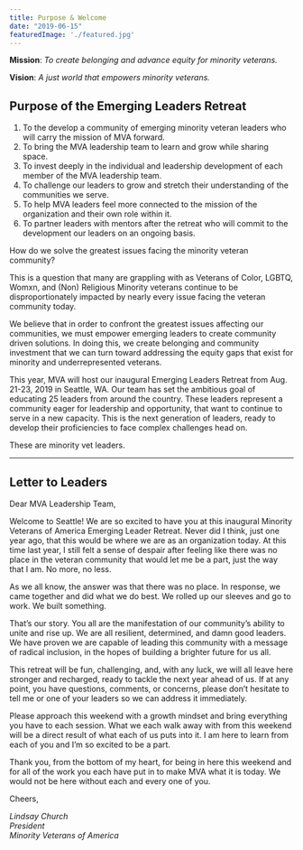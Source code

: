 ```yaml
---
title: Purpose & Welcome
date: "2019-06-15"
featuredImage: './featured.jpg'
---
```

**Mission**: _To create belonging and advance equity for minority veterans._

**Vision**: _A just world that empowers minority veterans._

<!-- end -->

## Purpose of the Emerging Leaders Retreat

1. To the develop a community of emerging minority veteran leaders who will carry the mission of MVA forward.
2. To bring the MVA leadership team to learn and grow while sharing space.
3. To invest deeply in the individual and leadership development of each member of the MVA leadership team.
4. To challenge our leaders to grow and stretch their understanding of the communities we serve. 
5. To help MVA leaders feel more connected to the mission of the organization and their own role within it.
6. To partner leaders with mentors after the retreat who will commit to the development our leaders on an ongoing basis. 



How do we solve the greatest issues facing the minority veteran community?

This is a question that many are grappling with as Veterans of Color, LGBTQ, Womxn, and (Non) Religious Minority veterans continue to be disproportionately impacted by nearly every issue facing the veteran community today.

We believe that in order to confront the greatest issues affecting our communities, we must empower emerging leaders to create community driven solutions. In doing this, we create belonging and community investment that we can turn toward addressing the equity gaps that exist for minority and underrepresented veterans.

This year, MVA will host our inaugural Emerging Leaders Retreat from Aug. 21-23, 2019 in Seattle, WA. Our team has set the ambitious goal of educating 25 leaders from around the country. These leaders represent a community eager for leadership and opportunity, that want to continue to serve in a new capacity. This is the next generation of leaders, ready to develop their proficiencies to face complex challenges head on.

These are minority vet leaders.


***

## Letter to Leaders

Dear MVA Leadership Team,

Welcome to Seattle! We are so excited to have you at this inaugural Minority Veterans of America Emerging Leader Retreat. Never did I think, just one year ago, that this would be where we are as an organization today. At this time last year, I still felt a sense of despair after feeling like there was no place in the veteran community that would let me be a part, just the way that I am. No more, no less. 

As we all know, the answer was that there was no place. In response, we came together and did what we do best. We rolled up our sleeves and go to work. We built something. 

That’s our story. You all are the manifestation of our community’s ability to unite and rise up. We are all resilient, determined, and damn good leaders. We have proven we are capable of leading this community with a message of radical inclusion, in the hopes of building a brighter future for us all. 

This retreat will be fun, challenging, and, with any luck, we will all leave here stronger and recharged, ready to tackle the next year ahead of us. If at any point, you have questions, comments, or concerns, please don’t hesitate to tell me or one of your leaders so we can address it immediately. 

Please approach this weekend with a growth mindset and bring everything you have to each session. What we each walk away with from this weekend will be a direct result of what each of us puts into it. I am here to learn from each of you and I’m so excited to be a part. 

Thank you, from the bottom of my heart, for being in here this weekend and for all of the work you each have put in to make MVA what it is today. We would not be here without each and every one of you.



Cheers,

_Lindsay Church_<br/>
_President_<br/>
_Minority Veterans of America_
